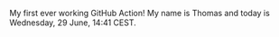 My first ever working GitHub Action!
My name is Thomas and today is Wednesday, 29 June, 14:41 CEST. 
